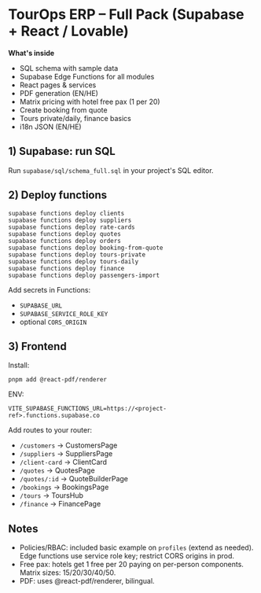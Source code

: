 
# TourOps ERP – Full Pack (Supabase + React / Lovable)

**What's inside**
- SQL schema with sample data
- Supabase Edge Functions for all modules
- React pages & services
- PDF generation (EN/HE)
- Matrix pricing with hotel free pax (1 per 20)
- Create booking from quote
- Tours private/daily, finance basics
- i18n JSON (EN/HE)

## 1) Supabase: run SQL
Run `supabase/sql/schema_full.sql` in your project's SQL editor.

## 2) Deploy functions
```
supabase functions deploy clients
supabase functions deploy suppliers
supabase functions deploy rate-cards
supabase functions deploy quotes
supabase functions deploy orders
supabase functions deploy booking-from-quote
supabase functions deploy tours-private
supabase functions deploy tours-daily
supabase functions deploy finance
supabase functions deploy passengers-import
```
Add secrets in Functions:
- `SUPABASE_URL`
- `SUPABASE_SERVICE_ROLE_KEY`
- optional `CORS_ORIGIN`

## 3) Frontend
Install:
```
pnpm add @react-pdf/renderer
```
ENV:
```
VITE_SUPABASE_FUNCTIONS_URL=https://<project-ref>.functions.supabase.co
```
Add routes to your router:
- `/customers` → CustomersPage
- `/suppliers` → SuppliersPage
- `/client-card` → ClientCard
- `/quotes` → QuotesPage
- `/quotes/:id` → QuoteBuilderPage
- `/bookings` → BookingsPage
- `/tours` → ToursHub
- `/finance` → FinancePage

## Notes
- Policies/RBAC: included basic example on `profiles` (extend as needed). Edge functions use service role key; restrict CORS origins in prod.
- Free pax: hotels get 1 free per 20 paying on per-person components. Matrix sizes: 15/20/30/40/50.
- PDF: uses @react-pdf/renderer, bilingual.
